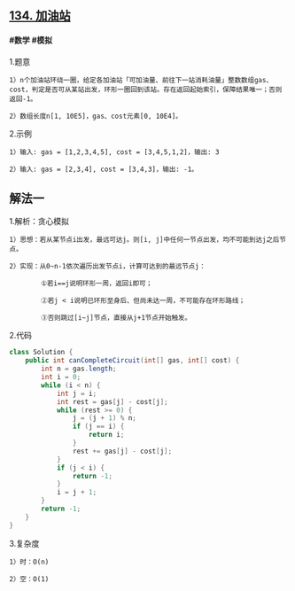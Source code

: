 ## [134. 加油站](https://leetcode.cn/problems/gas-station/)

#### #数学 #模拟
1.题意

    1）n个加油站环绕一圈，给定各加油站「可加油量、前往下一站消耗油量」整数数组gas、cost，判定是否可从某站出发，环形一圈回到该站。存在返回起始索引，保障结果唯一；否则返回-1。

    2）数组长度n[1, 10E5]，gas、cost元素[0, 10E4]。 

2.示例

    1）输入: gas = [1,2,3,4,5], cost = [3,4,5,1,2]，输出: 3

    2）输入: gas = [2,3,4], cost = [3,4,3]，输出: -1。 
## 解法一
1.解析：贪心模拟

    1）思想：若从某节点i出发，最远可达j。则[i, j]中任何一节点出发，均不可能到达j之后节点。

    2）实现：从0~n-1依次遍历出发节点i，计算可达到的最远节点j：

            ①若i==j说明环形一周，返回i即可；

            ②若j < i说明已环形至身后、但尚未达一周，不可能存在环形路线；

            ③否则跳过[i~j]节点，直接从j+1节点开始触发。

2.代码
```java
class Solution {
    public int canCompleteCircuit(int[] gas, int[] cost) {
        int n = gas.length;
        int i = 0;
        while (i < n) {
            int j = i;
            int rest = gas[j] - cost[j];
            while (rest >= 0) {               
                j = (j + 1) % n;
                if (j == i) {
                    return i;
                }
                rest += gas[j] - cost[j];
            }
            if (j < i) {
                return -1;
            }
            i = j + 1;
        }
        return -1;
    }
}
```

3.复杂度

    1）时：O(n)

    2）空：O(1)
